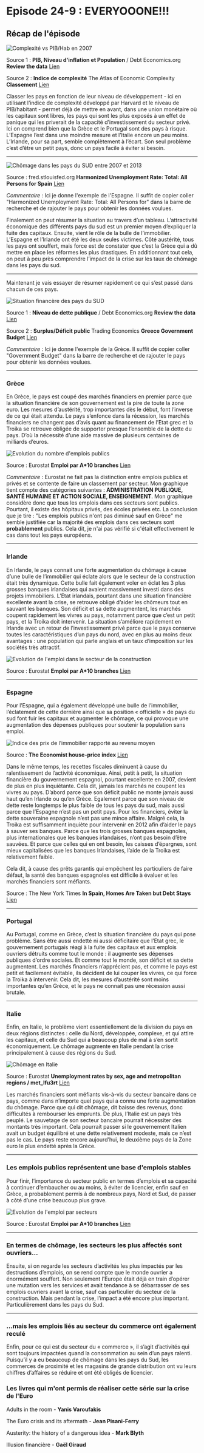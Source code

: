 # Episode 24-9 : EVERYOOONE!!!

## Récap de l'épisode

![Complexité vs PIB/Hab en 2007](./images/Tableau_Complexité_vs_PIBhab.png "Complexité vs PIB/Hab en 2007")

Source 1 : **PIB, Niveau d'inflation et Population** / Debt Economics.org **Review the data** [Lien](http://debt-economics.org/review-data.php)

Source 2 : **Indice de complexité** The Atlas of Economic Complexity **Classement** [Lien](http://atlas.cid.harvard.edu/rankings)


Classer les pays en fonction de leur niveau de développement - ici en utilisant l’indice de complexité développé par Harvard et le niveau de PIB/habitant - permet déjà de mettre en avant, dans une union monétaire où les capitaux sont libres, les pays qui sont les plus exposés à un effet de panique qui les priverait de la capacité d’investissement du secteur privé. Ici on comprend bien que la Grèce et le Portugal sont des pays à risque. L’Espagne l’est dans une moindre mesure et l’Italie encore un peu moins. L’Irlande, pour sa part, semble complètement à l’écart. Son seul problème c’est d’être un petit pays, donc un pays facile à éviter si besoin.

---

![Chômage dans les pays du SUD entre 2007 et 2013](./images/Graph_Chômage_SUD_plus_Raison_Majeure.png "Chômage dans les pays du SUD entre 2007 et 2013")

Source : fred.stlouisfed.org **Harmonized Unemployment Rate: Total: All Persons for Spain** [Lien](https://fred.stlouisfed.org/series/LRHUTTTTESM156S)

*Commentaire* : Ici je donne l'exemple de l'Espagne. Il suffit de copier coller "Harmonized Unemployment Rate: Total: All Persons for" dans la barre de recherche et de rajouter le pays pour obtenir les données voulues.

Finalement on peut résumer la situation au travers d’un tableau. L’attractivité économique des différents pays du sud est un premier moyen d’expliquer la fuite des capitaux. Ensuite, vient le rôle de la bulle de l’immobilier. L’Espagne et l’Irlande ont été les deux seules victimes. Côté austérité, tous les pays ont souffert, mais force est de constater que c’est la Grèce qui a dû mettre en place les réformes les plus drastiques. En additionnant tout cela, on peut à peu près comprendre l’impact de la crise sur les taux de chômage dans les pays du sud.

---

Maintenant je vais essayer de résumer rapidement ce qui s’est passé dans chacun de ces pays.

![Situation financère des pays du SUD](./images/Tableau_Situation_Financière_des_pays_du_sud.png "Situation financère des pays du SUD")

Source 1 : **Niveau de dette publique** / Debt Economics.org **Review the data** [Lien](http://debt-economics.org/review-data.php)

Source 2 : **Surplus/Déficit public** Trading Economics **Greece Government Budget** [Lien](https://tradingeconomics.com/greece/government-budget)

*Commentaire* : Ici je donne l'exemple de la Grèce. Il suffit de copier coller "Government Budget" dans la barre de recherche et de rajouter le pays pour obtenir les données voulues.

---

### Grèce ###

En Grèce, le pays est coupé des marchés financiers en premier parce que la situation financière de son gouvernement est la pire de toute la zone euro. Les mesures d’austérité, trop importantes dès le début, font l’inverse de ce qui était attendu. Le pays s’enfonce dans la récession, les marchés financiers ne changent pas d’avis quant au financement de l’Etat grec et la Troika se retrouve obligée de supporter presque l’ensemble de la dette du pays. D’où la nécessité d’une aide massive de plusieurs centaines de milliards d’euros.

![Evolution du nombre d'emplois publics](./images/Graph_Emplois_publics_dans_les_pays_du_sud.png "Evolution du nombre d'emplois publics")

Source : Eurostat **Emploi par A*10 branches** [Lien](http://ec.europa.eu/eurostat/web/products-datasets/product?code=nama_10_a10_e)

*Commentaire* : Eurostat ne fait pas la distinction entre emplois publics et privés et se contente de faire un classement par secteur. Mon graphique tient compte des catégories suivantes : **ADMINISTRATION PUBLIQUE, SANTÉ HUMAINE ET ACTION SOCIALE, ENSEIGNEMENT**. Mon graphique considère donc que tous les emplois dans ces secteurs sont publics. Pourtant, il existe des hôpitaux privés, des écoles privées etc. La conclusion que je tire : "Les emplois publics n'ont pas diminué sauf en Grèce" me semble justifiée car la majorité des emplois dans ces secteurs sont **probablement** publics. Cela dit, je n'ai pas vérifié si c'était effectivement le cas dans tout les pays européens.

---

### Irlande ###

En Irlande, le pays connait une forte augmentation du chômage à cause d’une bulle de l’immobilier qui éclate alors que le secteur de la construction était très dynamique. Cette bulle fait également voler en éclat les 3 plus grosses banques irlandaises qui avaient massivement investi dans des projets immobiliers. L’Etat irlandais, pourtant dans une situation financière excellente avant la crise, se retrouve obligé d’aider les chômeurs tout en sauvant les banques. Son déficit et sa dette augmentent, les marchés coupent rapidement les vivres au pays, notamment parce que c’est un petit pays, et la Troika doit intervenir. La situation s’améliore rapidement en Irlande avec un retour de l’investissement privé parce que le pays conserve toutes les caractéristiques d’un pays du nord, avec en plus au moins deux avantages : une population qui parle anglais et un taux d’imposition sur les sociétés très attractif.

![Evolution de l'emploi dans le secteur de la construction](./images/Tableau_Chômage_construction.png "Evolution de l'emploi dans le secteur de la construction")

Source : Eurostat **Emploi par A*10 branches** [Lien](http://ec.europa.eu/eurostat/web/products-datasets/product?code=nama_10_a10_e)

---

### Espagne ###

Pour l’Espagne, qui a également développé une bulle de l’immobilier, l’éclatement de cette dernière ainsi que sa position « officielle » de pays du sud font fuir les capitaux et augmenter le chômage, ce qui provoque une augmentation des dépenses publiques pour soutenir la population sans emploi.

![Indice des prix de l’immobilier rapporté au revenu moyen](./images/Graph_Indice_Immobilier_Europe.png "Indice des prix de l’immobilier rapporté au revenu moyen")

Source : **The Economist house-price index** [Lien](https://infographics.economist.com/2017/HPI/index.html)

Dans le même temps, les recettes fiscales diminuent à cause du ralentissement de l’activité économique. Ainsi, petit à petit, la situation financière du gouvernement espagnol, pourtant excellente en 2007, devient de plus en plus inquiétante. Cela dit, jamais les marchés ne coupent les vivres au pays. D’abord parce que son déficit public ne monte jamais aussi haut qu’en Irlande ou qu’en Grèce. Egalement parce que son niveau de dette reste longtemps le plus faible de tous les pays du sud, mais aussi parce que l’Espagne n’est pas un petit pays. Pour les financiers, éviter la dette souveraine espagnole n’est pas une mince affaire. Malgré cela, la Troika est suffisamment inquiète pour intervenir en 2012 afin d’aider le pays à sauver ses banques. Parce que les trois grosses banques espagnoles, plus internationales que les banques irlandaises, n’ont pas besoin d’être sauvées. Et parce que celles qui en ont besoin, les caisses d’épargnes, sont mieux capitalisées que les banques Irlandaises, l’aide de la Troika est relativement faible.

Cela dit, à cause des prêts garantis qui empêchent les particuliers de faire défaut, la santé des banques espagnoles est difficile à évaluer et les marchés financiers sont méfiants.

Source : The New York Times **In Spain, Homes Are Taken but Debt Stays** [Lien](https://www.nytimes.com/2010/10/28/world/europe/28spain.html)

---

### Portugal ###

Au Portugal, comme en Grèce, c’est la situation financière du pays qui pose problème. Sans être aussi endetté ni aussi déficitaire que l’Etat grec, le gouvernement portugais réagi à la fuite des capitaux et aux emplois ouvriers détruits comme tout le monde : il augmente ses dépenses publiques d’ordre sociales. Et comme tout le monde, son déficit et sa dette augmentent. Les marchés financiers n’apprécient pas, et comme le pays est petit et facilement évitable, ils décident de lui couper les vivres, ce qui force la Troika à intervenir. Cela dit, les mesures d’austérité sont moins importantes qu’en Grèce, et le pays ne connait pas une récession aussi brutale.

---

### Italie ###

Enfin, en Italie, le problème vient essentiellement de la division du pays en deux régions distinctes : celle du Nord, développée, complexe, et qui attire les capitaux, et celle du Sud qui a beaucoup plus de mal à s’en sortit économiquement. Le chômage augmente en Italie pendant la crise principalement à cause des régions du Sud.

![Chômage en Italie](./images/Graph_Chômage_en_italie.png "Chômage en Italie")

Source : Eurostat **Unemployment rates by sex, age and metropolitan regions / met_lfu3rt** [Lien](http://appsso.eurostat.ec.europa.eu/nui/submitViewTableAction.do)

Les marchés financiers sont méfiants vis-à-vis du secteur bancaire dans ce pays, comme dans n’importe quel pays qui a connu une forte augmentation du chômage. Parce que qui dit chômage, dit baisse des revenus, donc difficultés à rembourser les emprunts. De plus, l’Italie est un pays très peuplé. Le sauvetage de son secteur bancaire pourrait nécessiter des montants très important. Cela pourrait passer si le gouvernement Italien avait un budget équilibré et une dette relativement modeste, mais ce n’est pas le cas. Le pays reste encore aujourd’hui, le deuxième pays de la Zone euro le plus endetté après la Grèce.

---

### Les emplois publics représentent une base d'emplois stables ###

Pour finir, l’importance du secteur public en termes d’emplois et sa capacité à continuer d’embaucher ou au moins, à éviter de licencier, enfin sauf en Grèce, a probablement permis à de nombreux pays, Nord et Sud, de passer à côté d’une crise beaucoup plus grave.

![Evolution de l'emploi par secteurs](./images/Tableau_évolution_de_l_emploi_par_secteur_2000_2013.png "Evolution de l'emploi par secteurs")

Source : Eurostat **Emploi par A*10 branches** [Lien](http://ec.europa.eu/eurostat/web/products-datasets/product?code=nama_10_a10_e)

---

### En termes de chômage, les secteurs les plus affectés sont ouvriers... ###

Ensuite, si on regarde les secteurs d’activités les plus impactés par les destructions d’emplois, on se rend compte que le monde ouvrier a énormément souffert. Non seulement l’Europe était déjà en train d’opérer une mutation vers les services et avait tendance à se débarrasser de ses emplois ouvriers avant la crise, sauf cas particulier du secteur de la construction. Mais pendant la crise, l’impact a été encore plus important. Particulièrement dans les pays du Sud.

---

### ...mais les emplois liés au secteur du commerce ont également reculé ###

Enfin, pour ce qui est du secteur du « commerce », il s’agit d’activités qui sont toujours impactées quand la consommation au sein d’un pays ralenti. Puisqu’il y a eu beaucoup de chômage dans les pays du Sud, les commerces de proximité et les magasins de grande distribution ont vu leurs chiffres d’affaires se réduire et ont été obligés de licencier.


### Les livres qui m'ont permis de réaliser cette série sur la crise de l'Euro

Adults in the room - **Yanis Varoufakis**

The Euro crisis and its aftermath - **Jean Pisani-Ferry**

Austerity: the history of a dangerous idea - **Mark Blyth**

Illusion financière - **Gaël Giraud**

